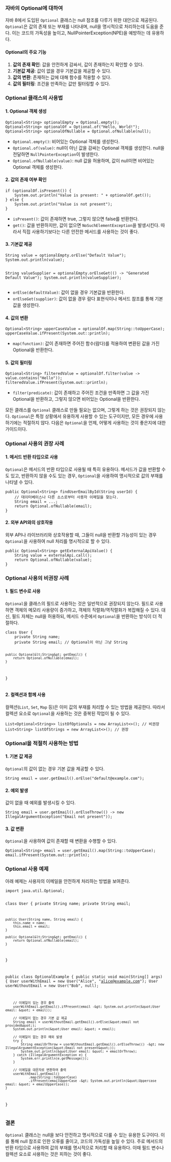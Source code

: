<h3 id="자바의-optional에-대하여">자바의 Optional에 대하여</h3>
<p>자바 8에서 도입된 <code>Optional</code> 클래스는 null 참조를 다루기 위한 대안으로 제공된다. <code>Optional</code>은 값의 존재 또는 부재를 나타내며, null을 명시적으로 처리하는데 도움을 준다. 이는 코드의 가독성을 높이고, NullPointerException(NPE)을 예방하는 데 유용하다.</p>
<h4 id="optional의-주요-기능">Optional의 주요 기능</h4>
<ol>
<li><strong>값의 존재 확인</strong>: 값을 안전하게 감싸서, 값이 존재하는지 확인할 수 있다.</li>
<li><strong>기본값 제공</strong>: 값이 없을 경우 기본값을 제공할 수 있다.</li>
<li><strong>값의 변환</strong>: 존재하는 값에 대해 함수를 적용할 수 있다.</li>
<li><strong>값의 필터링</strong>: 조건을 만족하는 값만 필터링할 수 있다.</li>
</ol>
<h3 id="optional-클래스의-사용법">Optional 클래스의 사용법</h3>
<h4 id="1-optional-객체-생성">1. Optional 객체 생성</h4>
<pre><code class="language-java">Optional&lt;String&gt; optionalEmpty = Optional.empty();
Optional&lt;String&gt; optionalOf = Optional.of(&quot;Hello, World!&quot;);
Optional&lt;String&gt; optionalOfNullable = Optional.ofNullable(null);</code></pre>
<ul>
<li><code>Optional.empty()</code>: 비어있는 Optional 객체를 생성한다.</li>
<li><code>Optional.of(value)</code>: null이 아닌 값을 감싸는 Optional 객체를 생성한다. null을 전달하면 <code>NullPointerException</code>이 발생한다.</li>
<li><code>Optional.ofNullable(value)</code>: null 값을 허용하며, 값이 null이면 비어있는 Optional 객체를 생성한다.</li>
</ul>
<h4 id="2-값의-존재-여부-확인">2. 값의 존재 여부 확인</h4>
<pre><code class="language-java">if (optionalOf.isPresent()) {
    System.out.println(&quot;Value is present: &quot; + optionalOf.get());
} else {
    System.out.println(&quot;Value is not present&quot;);
}</code></pre>
<ul>
<li><code>isPresent()</code>: 값이 존재하면 true, 그렇지 않으면 false를 반환한다.</li>
<li><code>get()</code>: 값을 반환하지만, 값이 없으면 <code>NoSuchElementException</code>을 발생시킨다. 따라서 직접 사용하기보다는 다른 안전한 메서드를 사용하는 것이 좋다.</li>
</ul>
<h4 id="3-기본값-제공">3. 기본값 제공</h4>
<pre><code class="language-java">String value = optionalEmpty.orElse(&quot;Default Value&quot;);
System.out.println(value);

String valueSupplier = optionalEmpty.orElseGet(() -&gt; &quot;Generated Default Value&quot;);
System.out.println(valueSupplier);</code></pre>
<ul>
<li><code>orElse(defaultValue)</code>: 값이 없을 경우 기본값을 반환한다.</li>
<li><code>orElseGet(supplier)</code>: 값이 없을 경우 람다 표현식이나 메서드 참조를 통해 기본값을 생성한다.</li>
</ul>
<h4 id="4-값의-변환">4. 값의 변환</h4>
<pre><code class="language-java">Optional&lt;String&gt; upperCaseValue = optionalOf.map(String::toUpperCase);
upperCaseValue.ifPresent(System.out::println);</code></pre>
<ul>
<li><code>map(function)</code>: 값이 존재하면 주어진 함수(람다)를 적용하여 변환된 값을 가진 Optional을 반환한다.</li>
</ul>
<h4 id="5-값의-필터링">5. 값의 필터링</h4>
<pre><code class="language-java">Optional&lt;String&gt; filteredValue = optionalOf.filter(value -&gt; value.contains(&quot;Hello&quot;));
filteredValue.ifPresent(System.out::println);</code></pre>
<ul>
<li><code>filter(predicate)</code>: 값이 존재하고 주어진 조건을 만족하면 그 값을 가진 Optional을 반환하고, 그렇지 않으면 비어있는 Optional을 반환한다.</li>
</ul>
<p>모든 클래스를 <code>Optional</code> 클래스로 만들 필요는 없으며, 그렇게 하는 것은 권장되지 않는다. <code>Optional</code>은 특정 상황에서 유용하게 사용할 수 있는 도구이지만, 모든 경우에 사용하기에는 적절하지 않다. 다음은 <code>Optional</code>을 언제, 어떻게 사용하는 것이 좋은지에 대한 가이드이다.</p>
<h3 id="optional-사용의-권장-사례">Optional 사용의 권장 사례</h3>
<h4 id="1-메서드-반환-타입으로-사용">1. 메서드 반환 타입으로 사용</h4>
<p><code>Optional</code>은 메서드의 반환 타입으로 사용될 때 특히 유용하다. 메서드가 값을 반환할 수도 있고, 반환하지 않을 수도 있는 경우, <code>Optional</code>을 사용하여 명시적으로 값의 부재를 나타낼 수 있다.</p>
<pre><code class="language-java">public Optional&lt;String&gt; findUserEmailById(String userId) {
    // 데이터베이스나 다른 소스로부터 사용자 이메일을 찾는다.
    String email = ...;
    return Optional.ofNullable(email);
}</code></pre>
<h4 id="2-외부-api와의-상호작용">2. 외부 API와의 상호작용</h4>
<p>외부 API나 라이브러리와 상호작용할 때, 그들이 null을 반환할 가능성이 있는 경우 <code>Optional</code>을 사용하여 null 처리를 명시적으로 할 수 있다.</p>
<pre><code class="language-java">public Optional&lt;String&gt; getExternalApiValue() {
    String value = externalApi.call();
    return Optional.ofNullable(value);
}</code></pre>
<h3 id="optional-사용의-비권장-사례">Optional 사용의 비권장 사례</h3>
<h4 id="1-필드-변수로-사용">1. 필드 변수로 사용</h4>
<p><code>Optional</code>을 클래스의 필드로 사용하는 것은 일반적으로 권장되지 않는다. 필드로 사용하면 객체의 메모리 사용량이 증가하고, 객체의 직렬화/역직렬화가 복잡해질 수 있다. 대신, 필드 자체는 null을 허용하되, 메서드 수준에서 <code>Optional</code>을 반환하는 방식이 더 적절하다.</p>
<pre><code class="language-java">class User {
    private String name;
    private String email; // Optional이 아닌 그냥 String

    public Optional&lt;String&gt; getEmail() {
        return Optional.ofNullable(email);
    }
}</code></pre>
<h4 id="2-컬렉션과-함께-사용">2. 컬렉션과 함께 사용</h4>
<p>컬렉션(<code>List</code>, <code>Set</code>, <code>Map</code> 등)은 이미 값의 부재를 처리할 수 있는 방법을 제공한다. 따라서 컬렉션 요소로 <code>Optional</code>을 사용하는 것은 중복된 작업이 될 수 있다.</p>
<pre><code class="language-java">List&lt;Optional&lt;String&gt;&gt; listOfOptionals = new ArrayList&lt;&gt;(); // 비권장
List&lt;String&gt; listOfStrings = new ArrayList&lt;&gt;(); // 권장</code></pre>
<h3 id="optional을-적절히-사용하는-방법">Optional을 적절히 사용하는 방법</h3>
<h4 id="1-기본-값-제공">1. 기본 값 제공</h4>
<p><code>Optional</code>의 값이 없는 경우 기본 값을 제공할 수 있다.</p>
<pre><code class="language-java">String email = user.getEmail().orElse(&quot;default@example.com&quot;);</code></pre>
<h4 id="2-예외-발생">2. 예외 발생</h4>
<p>값이 없을 때 예외를 발생시킬 수 있다.</p>
<pre><code class="language-java">String email = user.getEmail().orElseThrow(() -&gt; new IllegalArgumentException(&quot;Email not present&quot;));</code></pre>
<h4 id="3-값-변환">3. 값 변환</h4>
<p><code>Optional</code>을 사용하여 값이 존재할 때 변환을 수행할 수 있다.</p>
<pre><code class="language-java">Optional&lt;String&gt; email = user.getEmail().map(String::toUpperCase);
email.ifPresent(System.out::println);</code></pre>
<h3 id="optional-사용-예제">Optional 사용 예제</h3>
<p>아래 예제는 사용자의 이메일을 안전하게 처리하는 방법을 보여준다.</p>
<pre><code class="language-java">import java.util.Optional;

class User {
    private String name;
    private String email;

    public User(String name, String email) {
        this.name = name;
        this.email = email;
    }

    public Optional&lt;String&gt; getEmail() {
        return Optional.ofNullable(email);
    }
}

public class OptionalExample {
    public static void main(String[] args) {
        User userWithEmail = new User(&quot;Alice&quot;, &quot;alice@example.com&quot;);
        User userWithoutEmail = new User(&quot;Bob&quot;, null);

        // 이메일이 있는 경우 출력
        userWithEmail.getEmail().ifPresent(email -&gt; System.out.println(&quot;User email: &quot; + email));

        // 이메일이 없는 경우 기본 값 제공
        String email = userWithoutEmail.getEmail().orElse(&quot;email not provided&quot;);
        System.out.println(&quot;User email: &quot; + email);

        // 이메일이 없는 경우 예외 발생
        try {
            String emailOrThrow = userWithoutEmail.getEmail().orElseThrow(() -&gt; new IllegalArgumentException(&quot;Email not present&quot;));
            System.out.println(&quot;User email: &quot; + emailOrThrow);
        } catch (IllegalArgumentException e) {
            System.err.println(e.getMessage());
        }

        // 이메일을 대문자로 변환하여 출력
        userWithEmail.getEmail()
                .map(String::toUpperCase)
                .ifPresent(emailUpperCase -&gt; System.out.println(&quot;Uppercase email: &quot; + emailUpperCase));
    }
}</code></pre>
<h3 id="결론">결론</h3>
<p><code>Optional</code> 클래스는 null을 보다 안전하고 명시적으로 다룰 수 있는 유용한 도구이다. 이를 통해 null 참조로 인한 오류를 줄이고, 코드의 가독성을 높일 수 있다. 주로 메서드의 반환 타입으로 사용하여 값의 부재를 명시적으로 처리할 때 유용하다. 이때 필드 변수나 컬렉션 요소로 사용하는 것은 피하는 것이 좋다.</p>